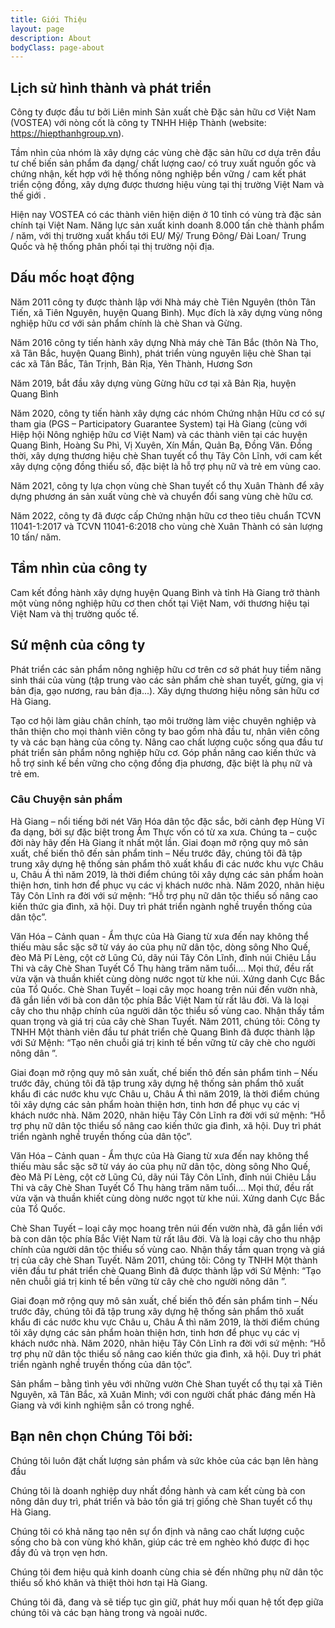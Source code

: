 ```yaml
---
title: Giới Thiệu 
layout: page
description: About
bodyClass: page-about
---
```


## Lịch sử hình thành và phát triển

Công ty được đầu tư bởi Liên minh Sản xuất chè Đặc sản hữu cơ Việt Nam (VOSTEA) với nòng cốt là công ty TNHH Hiệp Thành (website: https://hiepthanhgroup.vn).

Tầm nhìn của nhóm là xây dựng các vùng chè đặc sản hữu cơ dựa trên đầu tư chế biến sản phẩm đa dạng/ chất lượng cao/ có truy xuất nguồn gốc và chứng nhận, kết hợp với hệ thống nông nghiệp bền vững / cam kết phát triển cộng đồng, xây dựng được thương hiệu vùng tại thị trường Việt Nam và thế giới .

Hiện nay VOSTEA có các thành viên hiện diện ở 10 tỉnh có vùng trà đặc sản chính tại Việt Nam. Năng lực sản xuất kinh doanh 8.000 tấn chè thành phẩm / năm, với thị trường xuất khẩu tới EU/ Mỹ/ Trung Đông/ Đài Loan/ Trung Quốc và hệ thống phân phối tại thị trường nội địa.

## Dấu mốc hoạt động 

Năm 2011 công ty được thành lập với Nhà máy chè Tiên Nguyên (thôn Tân Tiến, xã Tiên Nguyên, huyện Quang Bình). Mục đích là xây dựng vùng nông nghiệp hữu cơ với sản phẩm chính là chè Shan và Gừng. 

Năm 2016 công ty tiến hành xây dựng Nhà máy chè Tân Bắc (thôn Nà Tho, xã Tân Bắc, huyện Quang Bình), phát triển vùng nguyên liệu chè Shan tại các xã Tân Bắc, Tân Trịnh, Bản Rịa, Yên Thành, Hương Sơn

Năm 2019, bắt đầu xây dựng vùng Gừng hữu cơ tại xã Bản Rịa, huyện Quang Bình

Năm 2020, công ty tiến hành xây dựng các nhóm Chứng nhận Hữu cơ có sự tham gia (PGS – Participatory Guarantee System) tại Hà Giang (cùng với Hiệp hội Nông nghiệp hữu cơ Việt Nam) và các thành viên tại các huyện Quang Bình, Hoàng Su Phì, Vị Xuyên, Xín Mần, Quản Bạ, Đồng Văn. Đồng thời, xây dựng thương hiệu chè Shan tuyết cổ thụ Tây Côn Lĩnh, với cam kết xây dựng cộng đồng thiểu số, đặc biệt là hỗ trợ phụ nữ và trẻ em vùng cao. 

Năm 2021, công ty lựa chọn vùng chè Shan tuyết cổ thụ Xuân Thành để xây dựng phương án sản xuất vùng chè và chuyển đổi sang vùng chè hữu cơ. 

Năm 2022, công ty đã được cấp Chứng nhận hữu cơ theo tiêu chuẩn TCVN 11041-1:2017 và TCVN 11041-6:2018 cho vùng chè Xuân Thành có sản lượng 10 tấn/ năm. 

## Tầm nhìn của công ty

Cam kết đồng hành xây dựng huyện Quang Bình và tỉnh Hà Giang trở thành một vùng nông nghiệp hữu cơ then chốt tại Việt Nam, với thương hiệu tại Việt Nam và thị trường quốc tế.

## Sứ mệnh của công ty

Phát triển các sản phẩm nông nghiệp hữu cơ trên cơ sở phát huy tiềm năng sinh thái của vùng (tập trung vào các sản phẩm chè shan tuyết, gừng, gia vị bản địa, gạo nương, rau bản địa...). Xây dựng thương hiệu nông sản hữu cơ Hà Giang.

Tạo cơ hội làm giàu chân chính, tạo môi trường làm việc chuyên nghiệp và thân thiện cho mọi thành viên công ty bao gồm nhà đầu tư, nhân viên công ty và các bạn hàng của công ty. Nâng cao chất lượng cuộc sống qua đầu tư phát triển sản phẩm nông nghiệp hữu cơ.
Góp phần nâng cao kiến thức và hỗ trợ sinh kế bền vững cho cộng đồng địa phương, đặc biệt là phụ nữ và trẻ em.
### Câu Chuyện sản phẩm
Hà Giang – nổi tiếng bởi nét Văn Hóa dân tộc đặc sắc, bởi cảnh đẹp Hùng Vĩ đa dạng, bởi sự đặc biệt trong Ẩm Thực vốn có từ xa xưa. Chúng ta – cuộc đời này hãy đến Hà Giang ít nhất một lần.
Giai đoạn mở rộng quy mô sản xuất, chế biến thô đến sản phẩm tinh – Nếu trước đây, chúng tôi đã tập trung xây dựng hệ thống sản phẩm thô xuất khẩu đi các nước khu vực Châu  u, Châu Á thì năm 2019, là thời điểm chúng tôi xây dựng các sản phẩm hoàn thiện hơn, tinh hơn để phục vụ các vị khách nước nhà. Năm 2020, nhãn hiệu Tây Côn Lĩnh ra đời với sứ mệnh: “Hỗ trợ phụ nữ dân tộc thiểu số nâng cao kiến thức gia đình, xã hội. Duy trì phát triển ngành nghề truyền thống của dân tộc”.

Văn Hóa – Cảnh quan - Ẩm thực của Hà Giang từ xưa đến nay không thể thiếu màu sắc sặc sỡ từ váy áo của phụ nữ dân tộc, dòng sông Nho Quế, đèo Mã Pí Lèng, cột cờ Lũng Cú, dãy núi Tây Côn Lĩnh, đỉnh núi Chiêu Lầu Thi và cây Chè Shan Tuyết Cổ Thụ hàng trăm năm tuổi…. Mọi thứ, đều rất vừa vặn và thuần khiết cùng dòng nước ngọt từ khe núi. Xứng danh Cực Bắc của Tổ Quốc.
Chè Shan Tuyết – loại cây mọc hoang trên núi đến vườn nhà, đã gắn liền với bà con dân tộc phía Bắc Việt Nam từ rất lâu đời. Và là loại cây cho thu nhập chính của người dân tộc thiểu số vùng cao. Nhận thấy tầm quan trọng và giá trị của cây chè Shan Tuyết. Năm 2011, chúng tôi: Công ty TNHH Một thành viên đầu tư phát triển chè Quang Bình đã được thành lập với Sứ Mệnh: “Tạo nên chuỗi giá trị kinh tế bền vững từ cây chè cho người nông dân ”.

Giai đoạn mở rộng quy mô sản xuất, chế biến thô đến sản phẩm tinh – Nếu trước đây, chúng tôi đã tập trung xây dựng hệ thống sản phẩm thô xuất khẩu đi các nước khu vực Châu  u, Châu Á thì năm 2019, là thời điểm chúng tôi xây dựng các sản phẩm hoàn thiện hơn, tinh hơn để phục vụ các vị khách nước nhà. Năm 2020, nhãn hiệu Tây Côn Lĩnh ra đời với sứ mệnh: “Hỗ trợ phụ nữ dân tộc thiểu số nâng cao kiến thức gia đình, xã hội. Duy trì phát triển ngành nghề truyền thống của dân tộc”.

Văn Hóa – Cảnh quan - Ẩm thực của Hà Giang từ xưa đến nay không thể thiếu màu sắc sặc sỡ từ váy áo của phụ nữ dân tộc, dòng sông Nho Quế, đèo Mã Pí Lèng, cột cờ Lũng Cú, dãy núi Tây Côn Lĩnh, đỉnh núi Chiêu Lầu Thi và cây Chè Shan Tuyết Cổ Thụ hàng trăm năm tuổi…. Mọi thứ, đều rất vừa vặn và thuần khiết cùng dòng nước ngọt từ khe núi. Xứng danh Cực Bắc của Tổ Quốc.

Chè Shan Tuyết – loại cây mọc hoang trên núi đến vườn nhà, đã gắn liền với bà con dân tộc phía Bắc Việt Nam từ rất lâu đời. Và là loại cây cho thu nhập chính của người dân tộc thiểu số vùng cao. Nhận thấy tầm quan trọng và giá trị của cây chè Shan Tuyết. Năm 2011, chúng tôi: Công ty TNHH Một thành viên đầu tư phát triển chè Quang Bình đã được thành lập với Sứ Mệnh: “Tạo nên chuỗi giá trị kinh tế bền vững từ cây chè cho người nông dân ”.

Giai đoạn mở rộng quy mô sản xuất, chế biến thô đến sản phẩm tinh – Nếu trước đây, chúng tôi đã tập trung xây dựng hệ thống sản phẩm thô xuất khẩu đi các nước khu vực Châu  u, Châu Á thì năm 2019, là thời điểm chúng tôi xây dựng các sản phẩm hoàn thiện hơn, tinh hơn để phục vụ các vị khách nước nhà. Năm 2020, nhãn hiệu Tây Côn Lĩnh ra đời với sứ mệnh: “Hỗ trợ phụ nữ dân tộc thiểu số nâng cao kiến thức gia đình, xã hội. Duy trì phát triển ngành nghề truyền thống của dân tộc”.

Sản phẩm – bằng tình yêu với những vườn Chè Shan tuyết cổ thụ tại xã Tiên Nguyên, xã Tân Bắc, xã Xuân Minh; với con người chất phác đáng mến Hà Giang và với kinh nghiệm sẵn có trong nghề.

## Bạn nên chọn Chúng Tôi bởi:
Chúng tôi luôn đặt chất lượng sản phẩm và sức khỏe của các bạn lên hàng đầu

Chúng tôi là doanh nghiệp duy nhất đồng hành và cam kết cùng bà con nông dân duy trì, phát triển và bảo tồn giá trị giống chè Shan tuyết cổ thụ Hà Giang.

Chúng tôi có khả năng tạo nên sự ổn định và nâng cao chất lượng cuộc sống cho bà con vùng khó khăn, giúp các trẻ em nghèo khó được đi học đầy đủ và trọn vẹn hơn.

Chúng tôi đem hiệu quả kinh doanh cùng chia sẻ đến những phụ nữ dân tộc thiểu số khó khăn và thiệt thòi hơn tại Hà Giang.

Chúng tôi đã, đang và sẽ tiếp tục gìn giữ, phát huy mối quan hệ tốt đẹp giữa chúng tôi và các bạn hàng trong và ngoài nước.










